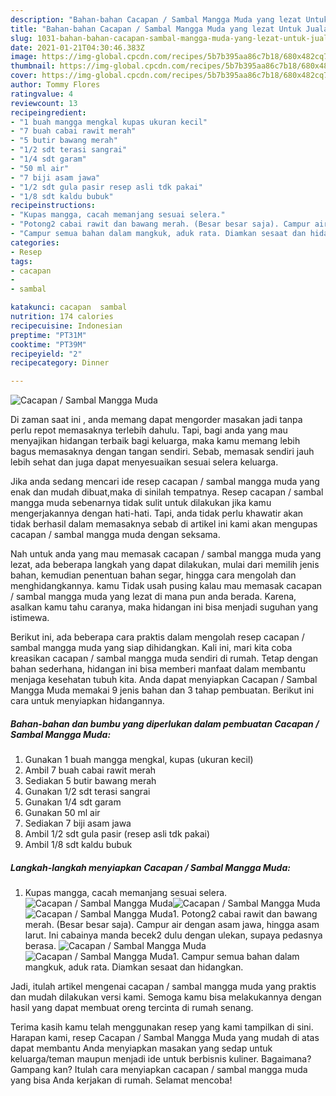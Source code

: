 ```yaml
---
description: "Bahan-bahan Cacapan / Sambal Mangga Muda yang lezat Untuk Jualan"
title: "Bahan-bahan Cacapan / Sambal Mangga Muda yang lezat Untuk Jualan"
slug: 1031-bahan-bahan-cacapan-sambal-mangga-muda-yang-lezat-untuk-jualan
date: 2021-01-21T04:30:46.383Z
image: https://img-global.cpcdn.com/recipes/5b7b395aa86c7b18/680x482cq70/cacapan-sambal-mangga-muda-foto-resep-utama.jpg
thumbnail: https://img-global.cpcdn.com/recipes/5b7b395aa86c7b18/680x482cq70/cacapan-sambal-mangga-muda-foto-resep-utama.jpg
cover: https://img-global.cpcdn.com/recipes/5b7b395aa86c7b18/680x482cq70/cacapan-sambal-mangga-muda-foto-resep-utama.jpg
author: Tommy Flores
ratingvalue: 4
reviewcount: 13
recipeingredient:
- "1 buah mangga mengkal kupas ukuran kecil"
- "7 buah cabai rawit merah"
- "5 butir bawang merah"
- "1/2 sdt terasi sangrai"
- "1/4 sdt garam"
- "50 ml air"
- "7 biji asam jawa"
- "1/2 sdt gula pasir resep asli tdk pakai"
- "1/8 sdt kaldu bubuk"
recipeinstructions:
- "Kupas mangga, cacah memanjang sesuai selera."
- "Potong2 cabai rawit dan bawang merah. (Besar besar saja). Campur air dengan asam jawa, hingga asam larut. Ini cabainya manda becek2 dulu dengan ulekan, supaya pedasnya berasa."
- "Campur semua bahan dalam mangkuk, aduk rata. Diamkan sesaat dan hidangkan."
categories:
- Resep
tags:
- cacapan
- 
- sambal

katakunci: cacapan  sambal 
nutrition: 174 calories
recipecuisine: Indonesian
preptime: "PT31M"
cooktime: "PT39M"
recipeyield: "2"
recipecategory: Dinner

---
```



![Cacapan / Sambal Mangga Muda](https://img-global.cpcdn.com/recipes/5b7b395aa86c7b18/680x482cq70/cacapan-sambal-mangga-muda-foto-resep-utama.jpg)

Di zaman  saat ini , anda memang dapat mengorder masakan jadi tanpa perlu repot memasaknya terlebih dahulu. Tapi, bagi anda yang mau menyajikan hidangan terbaik bagi keluarga, maka kamu memang lebih bagus memasaknya dengan tangan sendiri. Sebab, memasak sendiri jauh lebih sehat dan juga dapat menyesuaikan sesuai selera keluarga.

Jika anda sedang mencari ide resep cacapan / sambal mangga muda yang enak dan mudah dibuat,maka di sinilah tempatnya. Resep cacapan / sambal mangga muda  sebenarnya tidak sulit untuk dilakukan jika kamu mengerjakannya dengan hati-hati. Tapi, anda tidak perlu khawatir akan tidak berhasil dalam memasaknya 
sebab di artikel ini kami akan mengupas cacapan / sambal mangga muda dengan seksama.  



Nah untuk anda yang mau memasak cacapan / sambal mangga muda yang lezat, ada beberapa langkah yang dapat dilakukan, mulai dari memilih jenis bahan, kemudian penentuan bahan segar, hingga cara mengolah dan menghidangkannya. kamu Tidak usah pusing kalau mau memasak cacapan / sambal mangga muda yang lezat di mana pun anda berada. Karena, asalkan kamu  tahu caranya, maka hidangan ini bisa menjadi suguhan yang istimewa.

Berikut ini, ada beberapa cara praktis  dalam mengolah resep cacapan / sambal mangga muda yang siap dihidangkan. Kali ini, mari kita coba kreasikan cacapan / sambal mangga muda sendiri di rumah. Tetap dengan bahan sederhana, hidangan ini bisa memberi manfaat dalam membantu menjaga kesehatan tubuh kita. Anda dapat menyiapkan Cacapan / Sambal Mangga Muda memakai 9 jenis bahan dan 3 tahap pembuatan. Berikut ini cara untuk menyiapkan hidangannya.

<!--inarticleads1-->

##### Bahan-bahan dan bumbu yang diperlukan dalam pembuatan Cacapan / Sambal Mangga Muda:

1. Gunakan 1 buah mangga mengkal, kupas (ukuran kecil)
1. Ambil 7 buah cabai rawit merah
1. Sediakan 5 butir bawang merah
1. Gunakan 1/2 sdt terasi sangrai
1. Gunakan 1/4 sdt garam
1. Gunakan 50 ml air
1. Sediakan 7 biji asam jawa
1. Ambil 1/2 sdt gula pasir (resep asli tdk pakai)
1. Ambil 1/8 sdt kaldu bubuk




<!--inarticleads2-->

##### Langkah-langkah menyiapkan Cacapan / Sambal Mangga Muda:

1. Kupas mangga, cacah memanjang sesuai selera.
<img src="https://img-global.cpcdn.com/steps/0d244091785c91e9/160x128cq70/cacapan-sambal-mangga-muda-langkah-memasak-1-foto.jpg" alt="Cacapan / Sambal Mangga Muda"><img src="https://img-global.cpcdn.com/steps/137948299eb1d49f/160x128cq70/cacapan-sambal-mangga-muda-langkah-memasak-1-foto.jpg" alt="Cacapan / Sambal Mangga Muda"><img src="https://img-global.cpcdn.com/steps/aafd3c5c306f869d/160x128cq70/cacapan-sambal-mangga-muda-langkah-memasak-1-foto.jpg" alt="Cacapan / Sambal Mangga Muda">1. Potong2 cabai rawit dan bawang merah. (Besar besar saja). Campur air dengan asam jawa, hingga asam larut. Ini cabainya manda becek2 dulu dengan ulekan, supaya pedasnya berasa.
<img src="https://img-global.cpcdn.com/steps/714e024dc8f2198b/160x128cq70/cacapan-sambal-mangga-muda-langkah-memasak-2-foto.jpg" alt="Cacapan / Sambal Mangga Muda"><img src="https://img-global.cpcdn.com/steps/e30b716cb8afe757/160x128cq70/cacapan-sambal-mangga-muda-langkah-memasak-2-foto.jpg" alt="Cacapan / Sambal Mangga Muda">1. Campur semua bahan dalam mangkuk, aduk rata. Diamkan sesaat dan hidangkan.




Jadi, itulah artikel mengenai  cacapan / sambal mangga muda  yang praktis dan mudah dilakukan versi kami. Semoga kamu bisa melakukannya dengan hasil yang dapat membuat oreng tercinta di rumah senang. 

Terima kasih kamu telah menggunakan resep yang kami tampilkan di sini. Harapan kami, resep  Cacapan / Sambal Mangga Muda yang mudah di atas dapat membantu Anda menyiapkan masakan yang sedap untuk keluarga/teman maupun menjadi ide untuk berbisnis kuliner. Bagaimana? Gampang kan? Itulah cara menyiapkan cacapan / sambal mangga muda yang bisa Anda kerjakan di rumah. Selamat mencoba!

